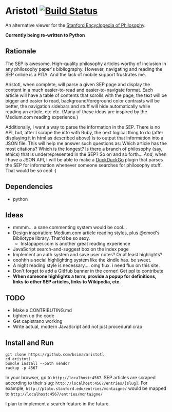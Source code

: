# Aristotl [![Build Status](https://travis-ci.org/bsima/aristotl.png?branch=master)](https://travis-ci.org/bsima/aristotl) #

An alternative viewer for the [Stanford Encyclopedia of Philosophy](http://plato.stanford.edu).

**Currently being re-written to Python**

## Rationale ##

The SEP is awesome. High-quality philosophy articles worthy of inclusion in any philosophy paper's bibliography. However, navigating and reading the SEP online is a PITA. And the lack of mobile support frustrates me.

Aristotl, when complete, will parse a given SEP page and display the content in a much easier-to-read and easier-to-navigate format. Each article will have a table of contents that scrolls with the page, the text will be bigger and easier to read, background/foreground color contrasts will be better, the navigation sidebars and stuff will hide automatically while reading an article, etc etc. (Many of these ideas are inspired by the Medium.com reading experience.)

Additionally, I want a way to parse the information in the SEP. There is no API, but, after I scrape the info with Ruby, the next logical thing to do (after displaying it in html as described above) is to output that information into a JSON file. This will help me answer such questions as: Which article has the most citations? Which is the longest? Is there a branch of philosophy (say, ethics) that is underrepresented in the SEP? So on and so forth... *And*, when I have a JSON API, I will be able to make a [DuckDuckGo](http://ddg.gg) plugin that parses the SEP for information whenever someone searches for philosophy stuff. That would be so cool :)

## Dependencies ##

* python

## Ideas ##

* mmmm... a sane commenting system would be cool...
* Design inspiration: Medium.com article reading styles, plus @cmod's Bibliotype library. That'd be so sexy.
    * Instapaper.com is another great reading experience
* JavaScript search-and-suggest box on the index page
* Implement an auth system and save user notes? Or at least highlights?
* ooohhh a social highlighting system like the kindle has. be sweet.
* A night reading style is necessary.... omg flux. i need flux on this site.
* Don't forget to add a GitHub banner in the corner! Get ppl to contribute
* **When someone highlights a term, provide a popup for definitions, links to other SEP articles, links to Wikipedia, etc.**

## TODO ##

* Make a CONTRIBUTING.md
* tighten up the code
* Get capistrano working
* Write actual, modern JavaScript and not just procedural crap

## Install and Run ##

    git clone https://github.com/bsima/aristotl
    cd aristotl
    bundle install --path vendor
    rackup -p 4567

In your browser, go to `http://localhost:4567`. SEP articles are scraped according to their slug: `http://localhost:4567/entries/[slug]`. For example, `http://plato.stanford.edu/entries/montaigne/` would be mapped to `http://localhost:4567/entries/montaigne/`

I plan to implement a search feature in the future.
